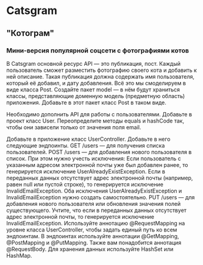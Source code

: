 # Catsgram
## "Котограм"
### Мини-версия популярной соцсети с фотографиями котов

В Catsgram основной ресурс API — это публикация, пост.
Каждый пользователь сможет разместить фотографию своего кота и добавить к ней описание.
Такая публикация должна содержать имя пользователя, который её добавил, и дату добавления.
Всё это мы смоделируем в виде класса Post. Создайте пакет model — в нём будут храниться классы,
представляющие доменную модель (предметную область) приложения. Добавьте в этот пакет класс Post в таком виде.

Необходимо дополнить API для работы с пользователями.
Добавьте в проект класс User.
Переопределите методы equals и hashCode так, чтобы они зависели только от значения поля email.

Добавьте в приложение класс UserController. Добавьте в него следующие эндпоинты.
GET /users — для получения списка пользователей.
POST /users — для добавления нового пользователя в список.
При этом нужно учесть исключения:
Если пользователь с указанным адресом электронной почты уже был добавлен ранее, то генерируется исключение UserAlreadyExistException.
Если в переданных данных отсутствует адрес электронной почты (например, равен null или пустой строке),
то генерируется исключение InvalidEmailException.
Оба исключения UserAlreadyExistException и InvalidEmailException нужно создать самостоятельно.
PUT /users — для добавления нового пользователя или обновления значения полей существующего.
Учтите, что если в переданных данных отсутствует адрес электронной почты, то генерируется исключение InvalidEmailException.
Используйте аннотацию @RequestMapping на уровне класса UserController, чтобы задать единый путь ко всем эндпоинтам.
В эндпоинтах используйте  аннотации @GetMapping, @PostMapping и @PutMapping. Также вам понадобится аннотация @RequestBody.
Для хранения данных используйте HashSet или HashMap.
